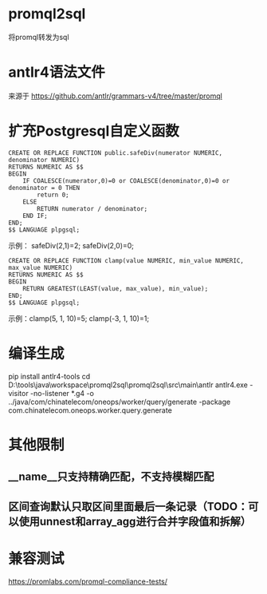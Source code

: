 # promql2sql
将promql转发为sql

# antlr4语法文件
来源于 https://github.com/antlr/grammars-v4/tree/master/promql

# 扩充Postgresql自定义函数

```
CREATE OR REPLACE FUNCTION public.safeDiv(numerator NUMERIC, denominator NUMERIC)
RETURNS NUMERIC AS $$
BEGIN
    IF COALESCE(numerator,0)=0 or COALESCE(denominator,0)=0 or denominator = 0 THEN
        return 0;
    ELSE
        RETURN numerator / denominator;
    END IF;
END;
$$ LANGUAGE plpgsql;
```
示例：  safeDiv(2,1)=2; safeDiv(2,0)=0;

```
CREATE OR REPLACE FUNCTION clamp(value NUMERIC, min_value NUMERIC, max_value NUMERIC)
RETURNS NUMERIC AS $$
BEGIN
    RETURN GREATEST(LEAST(value, max_value), min_value);
END;
$$ LANGUAGE plpgsql;
```
示例：clamp(5, 1, 10)=5; clamp(-3, 1, 10)=1;
# 编译生成
pip install antlr4-tools
cd D:\tools\java\workspace\promql2sql\promql2sql\src\main\antlr
antlr4.exe -visitor -no-listener *.g4 -o ../java/com/chinatelecom/oneops/worker/query/generate -package com.chinatelecom.oneops.worker.query.generate

# 其他限制
## __name__只支持精确匹配，不支持模糊匹配
## 区间查询默认只取区间里面最后一条记录（TODO：可以使用unnest和array_agg进行合并字段值和拆解）

# 兼容测试
https://promlabs.com/promql-compliance-tests/